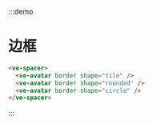 :::demo

# 边框

```html
<ve-spacer>
  <ve-avatar border shape="tile" />
  <ve-avatar border shape="rounded" />
  <ve-avatar border shape="circle" />
</ve-spacer>
```

:::